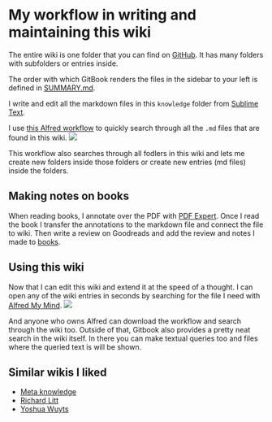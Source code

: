 # My workflow in writing and maintaining this wiki
The entire wiki is one folder that you can find on [GitHub](https://github.com/nikitavoloboev/knowledge). It has many folders with subfolders or entries inside.

The order with which GitBook renders the files in the sidebar to your left is defined in [SUMMARY.md](https://github.com/nikitavoloboev/knowledge/blob/master/SUMMARY.md).

I write and edit all the markdown files in this `knowledge` folder from [Sublime Text](../text-editors/sublime-text/sublime-text.md).

I use [this Alfred workflow](https://github.com/nikitavoloboev/small-workflows/blob/master/personal/Manage%20wiki.alfredworkflow?raw=true) to quickly search through all the `.md` files that are found in this wiki.
![](https://i.imgur.com/cMRiq59.png)

This workflow also searches through all fodlers in this wiki and lets me create new folders inside those folders or create new entries (md files) inside the folders.

## Making notes on books
When reading books, I annotate over the PDF with [PDF Expert](https://pdfexpert.com). Once I read the book I transfer the annotations to the markdown file and connect the file to wiki. Then write a review on Goodreads and add the review and notes I made to [books](../books/books.md).

## Using this wiki
Now that I can edit this wiki and extend it at the speed of a thought. I can open any of the wiki entries in seconds by searching for the file I need with [Alfred My Mind](https://github.com/nikitavoloboev/alfred-my-mind).
![](https://i.imgur.com/nrsr1cK.png)

And anyone who owns Alfred can download the workflow and search through the wiki too. Outside of that, Gitbook also provides a pretty neat search in the wiki itself. In there you can make textual queries too and files where the queried text is will be shown.

## Similar wikis I liked
- [Meta knowledge](https://github.com/RichardLitt/knowledge)
- [Richard Litt](https://github.com/RichardLitt/knowledge)
- [Yoshua Wuyts](https://github.com/yoshuawuyts/knowledge)